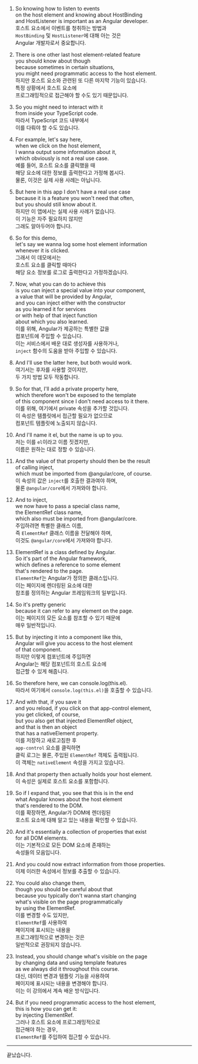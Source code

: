 1. So knowing how to listen to events  
   on the host element and knowing about HostBinding  
   and HostListener is important as an Angular developer.  
   호스트 요소에서 이벤트를 청취하는 방법과  
   `HostBinding` 및 `HostListener`에 대해 아는 것은  
   Angular 개발자로서 중요합니다.

2. There is one other last host element-related feature  
   you should know about though  
   because sometimes in certain situations,  
   you might need programmatic access to the host element.  
   하지만 호스트 요소와 관련된 또 다른 마지막 기능이 있습니다.  
   특정 상황에서 호스트 요소에  
   프로그래밍적으로 접근해야 할 수도 있기 때문입니다.

3. So you might need to interact with it  
   from inside your TypeScript code.  
   따라서 TypeScript 코드 내부에서  
   이를 다뤄야 할 수도 있습니다.

4. For example, let's say here,  
   when we click on the host element,  
   I wanna output some information about it,  
   which obviously is not a real use case.  
   예를 들어, 호스트 요소를 클릭했을 때  
   해당 요소에 대한 정보를 출력한다고 가정해 봅시다.  
   물론, 이것은 실제 사용 사례는 아닙니다.

5. But here in this app I don't have a real use case  
   because it is a feature you won't need that often,  
   but you should still know about it.  
   하지만 이 앱에서는 실제 사용 사례가 없습니다.  
   이 기능은 자주 필요하지 않지만  
   그래도 알아두어야 합니다.

6. So for this demo,  
   let's say we wanna log some host element information  
   whenever it is clicked.  
   그래서 이 데모에서는  
   호스트 요소를 클릭할 때마다  
   해당 요소 정보를 로그로 출력한다고 가정하겠습니다.

7. Now, what you can do to achieve this  
   is you can inject a special value into your component,  
   a value that will be provided by Angular,  
   and you can inject either with the constructor  
   as you learned it for services  
   or with help of that inject function  
   about which you also learned.  
   이를 위해, Angular가 제공하는 특별한 값을  
   컴포넌트에 주입할 수 있습니다.  
   이는 서비스에서 배운 대로 생성자를 사용하거나,  
   `inject` 함수의 도움을 받아 주입할 수 있습니다.

8. And I'll use the latter here, but both would work.  
   여기서는 후자를 사용할 것이지만,  
   두 가지 방법 모두 작동합니다.

9. So for that, I'll add a private property here,  
   which therefore won't be exposed to the template  
   of this component since I don't need access to it there.  
   이를 위해, 여기에서 private 속성을 추가할 것입니다.  
   이 속성은 템플릿에서 접근할 필요가 없으므로  
   컴포넌트 템플릿에 노출되지 않습니다.

10. And I'll name it el, but the name is up to you.  
    저는 이를 `el`이라고 이름 짓겠지만,  
    이름은 원하는 대로 정할 수 있습니다.

11. And the value of that property should then be the result  
    of calling inject,  
    which must be imported from @angular/core, of course.  
    이 속성의 값은 `inject`를 호출한 결과여야 하며,  
    물론 `@angular/core`에서 가져와야 합니다.

12. And to inject,  
    we now have to pass a special class name,  
    the ElementRef class name,  
    which also must be imported from @angular/core.  
    주입하려면 특별한 클래스 이름,  
    즉 `ElementRef` 클래스 이름을 전달해야 하며,  
    이것도 `@angular/core`에서 가져와야 합니다.

13. ElementRef is a class defined by Angular.  
    So it's part of the Angular framework,  
    which defines a reference to some element  
    that's rendered to the page.  
    `ElementRef`는 Angular가 정의한 클래스입니다.  
    이는 페이지에 렌더링된 요소에 대한  
    참조를 정의하는 Angular 프레임워크의 일부입니다.

14. So it's pretty generic  
    because it can refer to any element on the page.  
    이는 페이지의 모든 요소를 참조할 수 있기 때문에  
    매우 일반적입니다.

15. But by injecting it into a component like this,  
    Angular will give you access to the host element  
    of that component.  
    하지만 이렇게 컴포넌트에 주입하면  
    Angular는 해당 컴포넌트의 호스트 요소에  
    접근할 수 있게 해줍니다.

16. So therefore here, we can console.log(this.el).  
    따라서 여기에서 `console.log(this.el)`을 호출할 수 있습니다.

17. And with that, if you save it  
    and you reload, if you click on that app-control element,  
    you get clicked, of course,  
    but you also get that injected ElementRef object,  
    and that is then an object  
    that has a nativeElement property.  
    이를 저장하고 새로고침한 후  
    `app-control` 요소를 클릭하면  
    클릭 로그는 물론, 주입된 `ElementRef` 객체도 출력됩니다.  
    이 객체는 `nativeElement` 속성을 가지고 있습니다.

18. And that property then actually holds your host element.  
    이 속성은 실제로 호스트 요소를 포함합니다.

19. So if I expand that, you see that this is in the end  
    what Angular knows about the host element  
    that's rendered to the DOM.  
    이를 확장하면, Angular가 DOM에 렌더링된  
    호스트 요소에 대해 알고 있는 내용을 확인할 수 있습니다.

20. And it's essentially a collection of properties that exist  
    for all DOM elements.  
    이는 기본적으로 모든 DOM 요소에 존재하는  
    속성들의 모음입니다.

21. And you could now extract information from those properties.  
    이제 이러한 속성에서 정보를 추출할 수 있습니다.

22. You could also change them,  
    though you should be careful about that  
    because you typically don't wanna start changing  
    what's visible on the page programmatically  
    by using the ElementRef.  
    이를 변경할 수도 있지만,  
    `ElementRef`를 사용하여  
    페이지에 표시되는 내용을  
    프로그래밍적으로 변경하는 것은  
    일반적으로 권장되지 않습니다.

23. Instead, you should change what's visible on the page  
    by changing data and using template features  
    as we always did it throughout this course.  
    대신, 데이터 변경과 템플릿 기능을 사용하여  
    페이지에 표시되는 내용을 변경해야 합니다.  
    이는 이 강의에서 계속 배운 방식입니다.

24. But if you need programmatic access to the host element,  
    this is how you can get it:  
    by injecting ElementRef.  
    그러나 호스트 요소에 프로그래밍적으로  
    접근해야 하는 경우,  
    `ElementRef`를 주입하여 접근할 수 있습니다.

---

끝났습니다.
